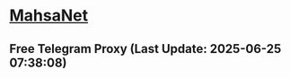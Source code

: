 
# [MahsaNet](https://t.me/mahsa_net)
## Free Telegram Proxy (Last Update: 2025-06-25 07:38:08)

    